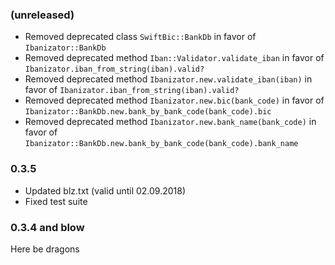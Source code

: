 ### (unreleased)

- Removed deprecated class `SwiftBic::BankDb` in favor of `Ibanizator::BankDb`
- Removed deprecated method `Iban::Validator.validate_iban` in favor of `Ibanizator.iban_from_string(iban).valid?`
- Removed deprecated method `Ibanizator.new.validate_iban(iban)` in favor of `Ibanizator.iban_from_string(iban).valid?`
- Removed deprecated method `Ibanizator.new.bic(bank_code)` in favor of `Ibanizator::BankDb.new.bank_by_bank_code(bank_code).bic`
- Removed deprecated method `Ibanizator.new.bank_name(bank_code)` in favor of `Ibanizator::BankDb.new.bank_by_bank_code(bank_code).bank_name`

### 0.3.5

- Updated blz.txt (valid until 02.09.2018)
- Fixed test suite

### 0.3.4 and blow

Here be dragons
